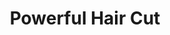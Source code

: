 ---
title: "Powerful Hair Cut"
url: /accra/powerful-hair-cut-al-waleed-bin-talal-highway-2/
shop: Friseur
---